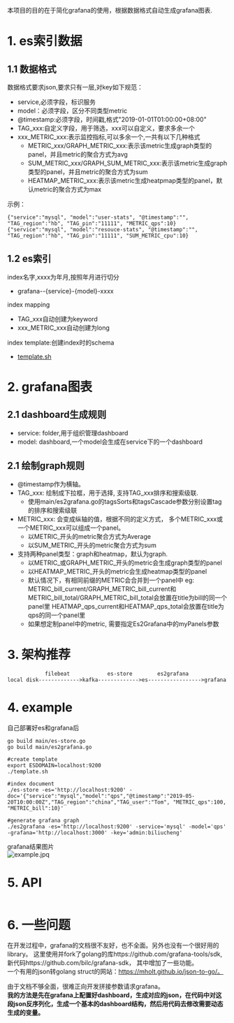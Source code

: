 
本项目的目的在于简化grafana的使用，根据数据格式自动生成grafana图表.

# 1. es索引数据

## 1.1 数据格式
数据格式要求json,要求只有一层,对key如下规范：
- service,必须字段，标识服务
- model：必须字段，区分不同类型metric
- @timestamp:必须字段，时间戳,格式"2019-01-01T01:00:00+08:00"
- TAG_xxx:自定义字段，用于筛选，xxx可以自定义，要求多余一个
- xxx_METRIC_xxx:表示监控指标,可以多余一个,一共有以下几种格式
   - METRIC_xxx/GRAPH_METRIC_xxx:表示该metric生成graph类型的panel，并且metric的聚合方式为avg
   - SUM_METRIC_xxx/GRAPH_SUM_METRIC_xxx:表示该metric生成graph类型的panel，并且metric的聚合方式为sum
   - HEATMAP_METRIC_xxx:表示该metric生成heatpmap类型的panel，默认metric的聚合方式为max

示例：
```
{"service":"mysql", "model":"user-stats", "@timestamp":"", "TAG_region":"hb", "TAG_pin":"11111", "METRIC_qps":10}
{"service":"mysql", "model":"resouce-stats", "@timestamp":"", "TAG_region":"hb", "TAG_pin":"11111", "SUM_METRIC_cpu":10}
```
## 1.2 es索引

index名字,xxxx为年月,按照年月进行切分  
- grafana--{service}-{model}-xxxx

index mapping  
- TAG_xxx自动创建为keyword
- xxx_METRIC_xxx自动创建为long

index template:创建index时的schema
- [template.sh](./template.sh)

# 2. grafana图表

## 2.1 dashboard生成规则

- service: folder,用于组织管理dashboard
- model: dashboard,一个model会生成在service下的一个dashboard

## 2.1 绘制graph规则

- @timestamp作为横轴。  
- TAG_xxx: 绘制成下拉框，用于选择, 支持TAG_xxx排序和搜索级联. 
   - 使用main/es2grafana.go的tagsSorts和tagsCascade参数分别设置tag的排序和搜索级联
- METRIC_xxx: 会变成纵轴的值，根据不同的定义方式， 多个METRIC_xxx或一个METRIC_xxx可以组成一个panel。
   - 以METRIC_开头的metric聚合方式为Average
   - 以SUM_METRIC_开头的metric聚合方式为sum
- 支持两种panel类型：graph和heatmap，默认为graph. 
   - 以METRIC_或GRAPH_METRIC_开头的metric会生成graph类型的panel
   - 以HEATMAP_METRIC_开头的metric会生成heatmap类型的panel
   - 默认情况下，有相同前缀的METRIC会合并到一个panel中
       eg: METRIC_bill_current/GRAPH_METRIC_bill_current和METRIC_bill_total/GRAPH_METRIC_bill_total会放置在title为bill的同一个panel里
           HEATMAP_qps_current和HEATMAP_qps_total会放置在title为qps的同一个panel里
   - 如果想定制panel中的metric, 需要指定Es2Grafana中的myPanels参数



# 3. 架构推荐
```
            filebeat            es-store        es2grafana
local disk------------->kafka------------->es----------------->grafana
```

# 4. example  

自己部署好es和grafana后  

```
go build main/es-store.go
go build main/es2grafana.go

#create template
export ESDOMAIN=localhost:9200
./template.sh

#index document
./es-store -es='http://localhost:9200' -doc='{"service":"mysql","model":"qps","@timestamp":"2019-05-20T10:00:00Z","TAG_region":"china","TAG_user":"Tom", "METRIC_qps":100, "METRIC_bill":10}' 

#generate grafana graph
./es2grafana -es='http://localhost:9200' -service='mysql' -model='qps' -grafana='http://localhost:3000' -key='admin:biliucheng'

```

grafana结果图片  
![example.jpq](./example.jpg)

# 5. API  
```

```

# 6. 一些问题

在开发过程中，grafana的文档很不友好，也不全面。另外也没有一个很好用的library。
这里使用并fork了golang的库https://github.com/grafana-tools/sdk, 新代码https://github.com/bilc/grafana-sdk， 其中增加了一些功能。  
一个有用的json转golang struct的网站：https://mholt.github.io/json-to-go/。

由于文档不够全面，很难正向开发拼接参数请求grafana。   
**我的方法是先在grafana上配置好dashboard，生成对应的json，在代码中对这段json反序列化，生成一个基本的dashboard结构，然后用代码去修改需要动态生成的变量。**


